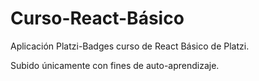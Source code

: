 # Curso-React-Básico

Aplicación Platzi-Badges curso de React Básico de Platzi.

Subido únicamente con fines de auto-aprendizaje.
